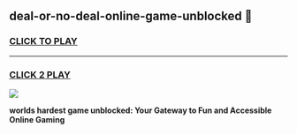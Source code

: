 
## deal-or-no-deal-online-game-unblocked 👋
<h3>
<a href="https://premium.freeplayer.one?title=deal-or-no-deal-online-game-unblocked&ref=14F">CLICK TO PLAY</a></h3>
<hr>

<h3>
<a href="https://premium.freeplayer.one?title=deal-or-no-deal-online-game-unblocked&ref=14F">CLICK 2 PLAY</a>
  
</h3>

<a href="https://premium.freeplayer.one?title=deal-or-no-deal-online-game-unblocked&ref=12F/"><img src="https://clearcache.store/games.png"></a>


**worlds hardest game unblocked: Your Gateway to Fun and Accessible Online Gaming**
